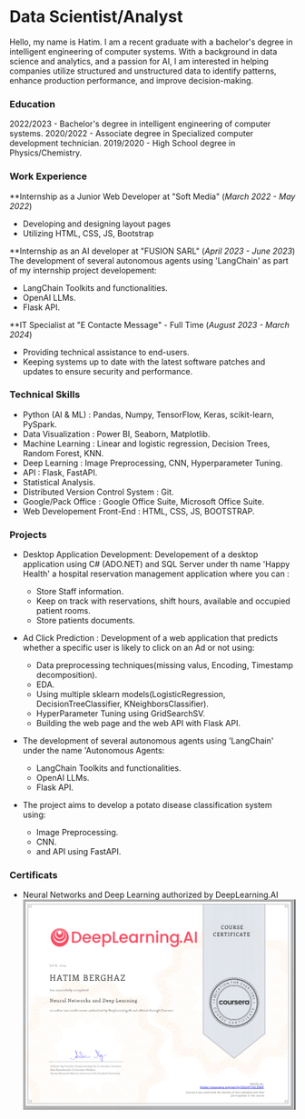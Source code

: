 # Data Scientist/Analyst

Hello, my name is Hatim. I am a recent graduate with a bachelor's degree in intelligent engineering of computer systems. With a background in data science and analytics, and a passion for AI, I am interested in helping companies utilize structured and unstructured data to identify patterns, enhance production performance, and improve decision-making.

### Education

2022/2023 - Bachelor's degree in intelligent engineering of computer systems.
2020/2022 - Associate degree in Specialized computer development technician.
2019/2020 - High School degree in Physics/Chemistry.

### Work Experience

**Internship as a Junior Web Developer at "Soft Media" (_March 2022 - May 2022_)
- Developing and designing layout pages
- Utilizing HTML, CSS, JS, Bootstrap

**Internship as an AI developer at "FUSION SARL" (_April 2023 - June 2023_)
The development of several autonomous agents using 'LangChain' as part of my internship project developement:
  - LangChain Toolkits and functionalities.
  - OpenAI LLMs.
  - Flask API.

**IT Specialist at "E Contacte Message" - Full Time (_August 2023 - March 2024_)
- Providing technical assistance to end-users.
- Keeping systems up to date with the latest software patches and updates to ensure security and performance.

### Technical Skills
- Python (AI & ML) : Pandas, Numpy, TensorFlow, Keras, scikit-learn, PySpark.
- Data Visualization : Power BI, Seaborn, Matplotlib.
- Machine Learning : Linear and logistic regression, Decision Trees, Random Forest, KNN.
- Deep Learning : Image Preprocessing, CNN, Hyperparameter Tuning.
- API : Flask, FastAPI.
- Statistical Analysis.
- Distributed Version Control System : Git.
- Google/Pack Office : Google Office Suite, Microsoft Office Suite.
- Web Developement Front-End : HTML, CSS, JS, BOOTSTRAP.

### Projects
- Desktop Application Development: Developement of a desktop application using C# (ADO.NET) and SQL Server under th name 'Happy Health' a hospital reservation management application where you can :
    - Store Staff information.
    - Keep on track with reservations, shift hours, available and occupied patient rooms.
    - Store patients documents.
    
- Ad Click Prediction : Development of a web application that predicts whether a specific user is likely to click on an Ad or not using:
    - Data preprocessing techniques(missing valus, Encoding, Timestamp decomposition).
    - EDA.
    - Using multiple sklearn models(LogisticRegression, DecisionTreeClassifier, KNeighborsClassifier).
    - HyperParameter Tuning using GridSearchSV.
    - Building the web page and the web API with Flask API.

- The development of several autonomous agents using 'LangChain' under the name 'Autonomous Agents:
  - LangChain Toolkits and functionalities.
  - OpenAI LLMs.
  - Flask API.

- The project aims to develop a potato disease classification system using:
  - Image Preprocessing.
  - CNN.
  - and API using FastAPI.

### Certificats
- Neural Networks and Deep Learning authorized by DeepLearning.AI
![NN and DL Certificats](/assets/img/Certificat1.png)


